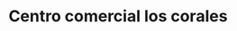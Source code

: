 ---
title: "Centro comercial los corales"
url: /lecheria/centro-comercial-los-corales/
shop: centro comercial
---
